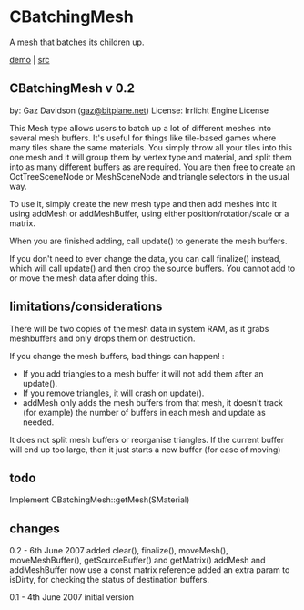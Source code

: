 # CBatchingMesh

A mesh that batches its children up. 

[demo](CBatchingMesh.zip) |
[src](https://sourceforge.net/p/irrext/code/HEAD/tree/trunk/extensions/scene/IMesh/CBatchingMesh)



## CBatchingMesh v 0.2

by: Gaz Davidson (gaz@bitplane.net)
License: Irrlicht Engine License


This Mesh type allows users to batch up a lot of different meshes into several mesh buffers.
It's useful for things like tile-based games where many tiles share the same materials. 
You simply throw all your tiles into this one mesh and it will group them by vertex
type and material, and split them into as many different buffers as are required. You are then 
free to create an OctTreeSceneNode or MeshSceneNode and triangle selectors in the usual way.

To use it, simply create the new mesh type and then add meshes into it using addMesh or 
addMeshBuffer, using either position/rotation/scale or a matrix.

When you are finished adding, call update() to generate the mesh buffers.

If you don't need to ever change the data, you can call finalize() instead, which will call 
update() and then drop the source buffers. You cannot add to or move the mesh data after 
doing this.


limitations/considerations
--------------------------

There will be two copies of the mesh data in system RAM, as it grabs meshbuffers and only 
drops them on destruction.

If you change the mesh buffers, bad things can happen! :
 - If you add triangles to a mesh buffer it will not add them after an update(). 
 - If you remove triangles, it will crash on update().
 - addMesh only adds the mesh buffers from that mesh, it doesn't track (for example) the number 
   of buffers in each mesh and update as needed.

It does not split mesh buffers or reorganise triangles. If the current buffer will end up too 
large, then it just starts a new buffer (for ease of moving)

todo
----

Implement CBatchingMesh::getMesh(SMaterial)

changes
-------
0.2 - 6th June 2007
added clear(), finalize(), moveMesh(), moveMeshBuffer(), getSourceBuffer() and getMatrix()
addMesh and addMeshBuffer now use a const matrix reference
added an extra param to isDirty, for checking the status of destination buffers.

0.1 - 4th June 2007
initial version